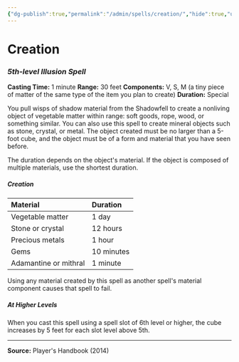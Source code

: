 ```yaml
---
{"dg-publish":true,"permalink":"/admin/spells/creation/","hide":true,"updated":"2025-08-05T19:49:54.440+01:00"}
---
```


# Creation
### *5th-level Illusion Spell*
**Casting Time:** 1 minute
**Range:** 30 feet
**Components:** V, S, M (a tiny piece of matter of the same type of the item you plan to create)
**Duration:** Special

You pull wisps of shadow material from the Shadowfell to create a nonliving object of vegetable matter within range: soft goods, rope, wood, or something similar. You can also use this spell to create mineral objects such as stone, crystal, or metal. The object created must be no larger than a 5-foot cube, and the object must be of a form and material that you have seen before.

The duration depends on the object's material. If the object is composed of multiple materials, use the shortest duration.

##### Creation
| Material | Duration |
| :-- | :-- |
| Vegetable matter | 1 day |
| Stone or crystal | 12 hours |
| Precious metals | 1 hour |
| Gems | 10 minutes |
| Adamantine or mithral | 1 minute |

Using any material created by this spell as another spell's material component causes that spell to fail.

##### At Higher Levels
When you cast this spell using a spell slot of 6th level or higher, the cube increases by 5 feet for each slot level above 5th.

---
**Source:** Player's Handbook (2014)